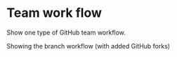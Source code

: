 # Team work flow
Show one type of GitHub team workflow.


Showing the branch workflow (with added GitHub forks)
